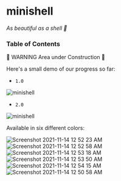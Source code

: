 # minishell

*As beautiful as a shell 🐚*

### Table of Contents

🚧 WARNING Area under Construction 🚧

Here's a small demo of our progress so far:

* ``1.0``

![minishell](https://user-images.githubusercontent.com/40824677/141175675-41b940ba-7080-4f1f-add5-edaf79ed6b8d.gif)


* ``2.0``

![minishell](https://user-images.githubusercontent.com/40824677/141684153-e2748818-8a01-4cf8-88a6-5ed2624e2ce6.gif)


Available in six different colors:

![Screenshot 2021-11-14 12 52 23 AM](https://user-images.githubusercontent.com/40824677/141662388-c6dee4fc-ae4c-4b87-805a-5e5c0544b184.png)
![Screenshot 2021-11-14 12 52 58 AM](https://user-images.githubusercontent.com/40824677/141662389-0392b7be-7810-47cb-af27-7a328571a13f.png)
![Screenshot 2021-11-14 12 53 18 AM](https://user-images.githubusercontent.com/40824677/141662390-93a5af6f-36b3-4dc8-a505-48ae73558d07.png)
![Screenshot 2021-11-14 12 53 50 AM](https://user-images.githubusercontent.com/40824677/141662391-b76002fb-73c4-4695-8844-b890b8dafce9.png)
![Screenshot 2021-11-14 12 54 15 AM](https://user-images.githubusercontent.com/40824677/141662393-f5dfdce6-61c4-43c0-900c-4c5241182f33.png)
![Screenshot 2021-11-14 12 50 58 AM](https://user-images.githubusercontent.com/40824677/141662319-68cb43c2-aa60-4ac8-b969-3c61d2b8aab0.png)
